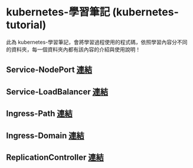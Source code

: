 # kubernetes-學習筆記 (kubernetes-tutorial)

此為 kubernetes-學習筆記，會將學習過程使用的程式碼，依照學習內容分不同的資料夾，每一個資料夾內都有該內容的介紹與使用說明！

## Service-NodePort [連結](https://github.com/880831ian/kubernetes-tutorial/tree/master/Service-NodePort)

## Service-LoadBalancer [連結](https://github.com/880831ian/kubernetes-tutorial/tree/master/Service-LoadBalancer)

## Ingress-Path [連結](https://github.com/880831ian/kubernetes-tutorial/tree/master/Ingress-Path)

## Ingress-Domain [連結](https://github.com/880831ian/kubernetes-tutorial/tree/master/Ingress-Domain)

## ReplicationController [連結](https://github.com/880831ian/kubernetes-tutorial/tree/master/ReplicationController)
